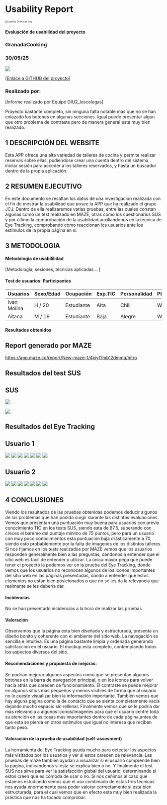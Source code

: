 # Usability Report



<img src="https://encrypted-tbn0.gstatic.com/images?q=tbn:ANd9GcRF017nhV-TFmNER2OM8UbXtdN6xwAKBYrv0i6onNfKu6Yn0BV0RK6aiOroeXl73LSY-B0&usqp=CAU" alt="usability Download png" style="zoom:50%;" />

#### Evaluación de usabilidad del proyecto 

### GranadaCooking

### 30/05/25





![](Home_B.png)

[[Enlace a GITHUB del proyecto](https://github.com/vikho22/UX_CaseStudy)]





### Realizado por:

[Informe realizado por Equipo DIU2_loscolegas]

Proyecto bastante completo, sin ninguna falta notable más que no se han enlazado los botones en algunas secciones.
Igual puede presentar algun que otro problema de contraste pero de manera general esta muy bien realizado.




## 1 DESCRIPCIÓN DEL WEBSITE

Esta APP ofrece una alta variedad de talleres de cocina y permite realizar reservas sobre ellas, pudiendose crear una cuenta dentro del sistema, iniciar sesión para acceder a los talleres reservados, y hasta un buscador dentro de la propia aplicación.


## 2 RESUMEN EJECUTIVO

En este documento se resaltan los datos de una investigación realizada con el fin de mostrar la usabilidad que posee la APP que ha realizado el grupo JCJ. Dentro de ella realizaremos varias pruebas, entre las cuales constan algunas como un test realizado en MAZE, otras como los cuestionarios SUS y por último la comprobación de la usabilidad auxiliandonos en la técnica de Eye Tracking, comprobando como reaccionan los usuarios ante los estímulos de la propia página en sí.

## 3 METODOLOGIA 

#### Metodología de usabililidad

[Metodología, sesiones,  técnicas aplicadas... ]

 

#### Test de usuarios: Participantes

| Usuarios | Sexo/Edad     | Ocupación   |  Exp.TIC    | Personalidad | Plataforma | Caso
| ------------- | -------- | ----------- | ----------- | -----------  | ---------- | ----
| Ivan Molina   | H / 20   | Estudiante  | Alta        | Chill        | Web        | B 
| Aitana        | M / 19   | Estudiante  | Baja        | Alegre       | Web        | B 


#### Resultados obtenidos

Report generado por MAZE
------
https://app.maze.co/report/New-maze-1/4kiyf7mb12dmmq/intro

Resultados del test SUS
------

SUS 
-----
![](susB.jpeg)

![](susB2.png)



Resultados del Eye Tracking
-----

Usuario 1
----

![](eyeTrackingB1.png)
![](eyeTrackingB2.png)
![](eyeTrackingB3.png)
![](eyeTrackingB4.png)
![](eyeTrackingB5.png)
![](eyeTrackingB6.png)
![](eyeTrackingB7.png)

Usuario 2
----

![](P4/eyeTrackingB21.png)
![](P4/eyeTrackingB22.png)
![](P4/eyeTrackingB23.png)
![](P4/eyeTrackingB24.png)
![](P4/eyeTrackingB25.png)
![](P4/eyeTrackingB26.png)
![](P4/eyeTrackingB27.png)

## 4 CONCLUSIONES 
Viendo los resultados de las pruebas obtenidas podemos deducir algunos de los problemas que han podido surgir durante las distintas evaluaciones. Vemos que presentan una puntuación muy buena para usuarios con previo conocimiento TIC en los tests SUS, siendo esta de 87.5, superando con creces el baremo del puntaje minimo de 75 puntos, pero para un usuario con muy poco conocimientos esta puntuación baja drásticamente a 70, siendo esto probablemente por la falta de imagenes de los distintos talleres. Si nos fijamos en los tests realizados por MAZE vemos que los usuarios responden generalmente bien a las preguntas, dandonos a entender que el sitio web es facil de entender y utilizar. La única mayor pega que puede tener el proyecto la podemos ver en la prueba del Eye Tracking, donde vemos que los usuarios no reconocen algunos de los iconos importantes del sitio web en las páginas presentadas, dando a entender que estos elementos no estan bien posicionados o que no se les da la relevancia que realmente se les debería dar.

#### Incidencias

No se han presentado incidencias a la hora de realizar las pruebas



#### Valoración 

Observamos que la página esta bien diseñada y estructurada, presenta un diseño bonito y coherente con el ambiente del sitio web. La navegación es sencilla e intuitiva. Es una página bastante limpia y ordenada generando satisfacción en el usuario. El mockup esta completo, contemplando todos los aspectos diversos del sitio.



#### Recomendaciones y propuesta de mejoras: 

Se podrian mejorar algunos aspectos como que se presentan algunos botones en la barra de navegación principal, o en los iconos para volver hacia atrás que carecen de funcionamiento. El contraste se puede mejorar en algunos sitios mas pequeños y menos visibles de forma que al usuario no le cueste visualizar bien la información importante. También vemos que hay alguna página como la de contacto que se siente completamente vacía dejando mucho espacio sin rellenar. Finalmente vemos que se le podría dar mas relevancia a algunos iconos/imagenes para que el usuario centre toda su atención en las cosas mas importantes dentro de cada página,antes de que esta se pierda en otros estimulos que igual no interesa que reciban tanto peso. 



#### Valoración de la prueba de usabilidad (self-assesment)

La herramienta del Eye Tracking ayuda mucho para detectar los aspectos más visitados por los usuarios y ver si estos carecen de relevancia. Las pruebas de maze también ayudan a visualizar si el usuario comprende bien la pagína, indicandonos si esta se explica bien o no. Y finalmente el test SUS nos sirve para ver la satisfacción global del usuario, determinando si estos creen que es cómoda de usar o no. Si nos ceñimos al caso que estamos estudiando vemos que el uso combinado de estas tres técnicas nos ayuda enormemente para poder valorar correctamente si esta bien estructurada, para el cual vemos que en efecto esta muy bien realizada la práctica que nos ha tocado comprobar.
